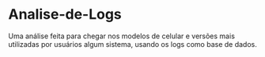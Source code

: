 # Analise-de-Logs
Uma análise feita para chegar nos modelos de celular e versões mais utilizadas por usuários algum sistema, usando os logs como base de dados.
